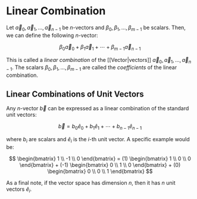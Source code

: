 # Linear Combination

Let $\vec{a}_{0},\vec{a}_{1},\dots,\vec{a}_{n-1}$ be $n$-vectors and $\beta_{0},\beta_{1},\dots,\beta_{m-1}$ be scalars. Then, we can define the following $n$-vector:

$$
\beta_{0}\vec{a}_{0}+\beta_{1}\vec{a}_{1}+\cdots+\beta_{m-1}\vec{a}_{n-1}
$$

This is called a _linear combination_ of the [[Vector|vectors]] $\vec{a}_{0},\vec{a}_{1},\dots,\vec{a}_{n-1}$. The scalars $\beta_{0},\beta_{1},\dots,\beta_{m-1}$ are called the _coefficients_ of the linear combination.


## Linear Combinations of Unit Vectors 

Any $n$-vector $\vec{b}$ can be expressed as a linear combination of the standard unit vectors:

$$
\vec{b} = b_{0}\hat{e}_{0} + b_{1}\hat{e}_{1} + \cdots + b_{n-1}\hat{e}_{n-1}
$$

where $b_{i}$ are scalars and $\hat{e}_{i}$ is the $i$-th unit vector. A specific example would be:

$$
\begin{bmatrix} 1 \\ -1 \\ 0 \end{bmatrix} = (1) \begin{bmatrix} 1 \\ 0 \\ 0 \end{bmatrix} + (-1) \begin{bmatrix} 0 \\ 1 \\ 0 \end{bmatrix} + (0) \begin{bmatrix} 0 \\ 0 \\ 1 \end{bmatrix}
$$

As a final note, if the vector space has dimension $n$, then it has $n$ unit vectors $\hat{e}_{i}$.